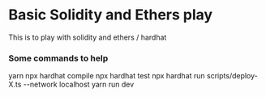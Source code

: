# Basic Solidity and Ethers play

This is to play with solidity and ethers / hardhat

### Some commands to help

yarn
npx hardhat compile
npx hardhat test
npx hardhat run scripts/deploy-X.ts --network localhost
yarn run dev

